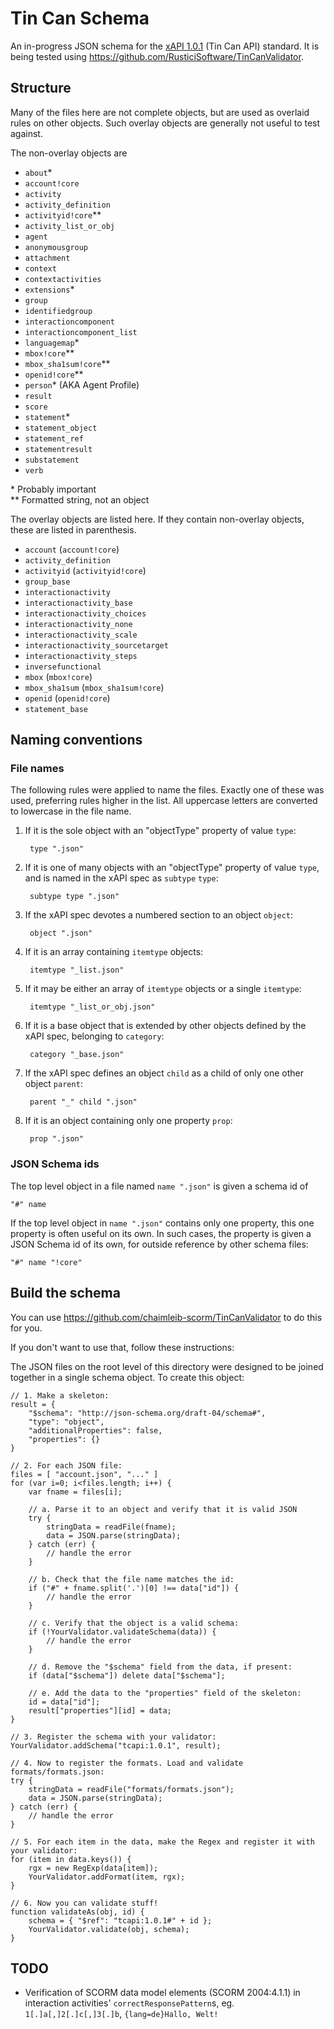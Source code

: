 Tin Can Schema
==========================

An in-progress JSON schema for the
[xAPI 1.0.1](https://github.com/adlnet/xAPI-Spec/blob/master/xAPI.md)
(Tin Can API) standard. It is being tested using
https://github.com/RusticiSoftware/TinCanValidator.

Structure
---------
Many of the files here are not complete objects, but are used as overlaid rules
on other objects. Such overlay objects are generally not useful to test against.

The non-overlay objects are

* `about`*
* `account!core`
* `activity`
* `activity_definition`
* `activityid!core`**
* `activity_list_or_obj`
* `agent`
* `anonymousgroup`
* `attachment`
* `context`
* `contextactivities`
* `extensions`*
* `group`
* `identifiedgroup`
* `interactioncomponent`
* `interactioncomponent_list`
* `languagemap`*
* `mbox!core`**
* `mbox_sha1sum!core`**
* `openid!core`**
* `person`* (AKA Agent Profile)
* `result`
* `score`
* `statement`*
* `statement_object`
* `statement_ref`
* `statementresult`
* `substatement`
* `verb`

\* Probably important
<br/>
\*\* Formatted string, not an object

The overlay objects are listed here. If they contain non-overlay objects, these are listed in parenthesis.

* `account` (`account!core`)
* `activity_definition`
* `activityid` (`activityid!core`)
* `group_base`
* `interactionactivity`
* `interactionactivity_base`
* `interactionactivity_choices`
* `interactionactivity_none`
* `interactionactivity_scale`
* `interactionactivity_sourcetarget`
* `interactionactivity_steps`
* `inversefunctional`
* `mbox` (`mbox!core`)
* `mbox_sha1sum` (`mbox_sha1sum!core`)
* `openid` (`openid!core`)
* `statement_base`

Naming conventions
------------------

### File names

The following rules were applied to name the files. Exactly one of these was used, preferring rules higher in the list. All uppercase letters are converted to lowercase in the file name.

1. If it is the sole object with an "objectType" property of value `type`:

        type ".json"

2. If it is one of many objects with an "objectType" property of value `type`, and is named in the xAPI spec as `subtype` `type`:

        subtype type ".json"

3. If the xAPI spec devotes a numbered section to an object `object`:

        object ".json"

4. If it is an array containing `itemtype` objects:

        itemtype "_list.json"

5. If it may be either an array of `itemtype` objects or a single `itemtype`:

        itemtype "_list_or_obj.json"

6. If it is a base object that is extended by other objects defined by the xAPI spec, belonging to `category`:

        category "_base.json"

7. If the xAPI spec defines an object `child` as a child of only one other object `parent`:

        parent "_" child ".json"

8. If it is an object containing only one property `prop`:

        prop ".json"


### JSON Schema ids

The top level object in a file named `name ".json"` is given a schema id of

    "#" name

If the top level object in `name ".json"` contains only one property, this one property is often useful on its own. In such cases, the property is given a JSON Schema id of its own, for outside reference by other schema files:

    "#" name "!core"


Build the schema
----------------
You can use https://github.com/chaimleib-scorm/TinCanValidator to do this for you.

If you don't want to use that, follow these instructions:

The JSON files on the root level of this directory were designed to be joined together in a single schema object. To create this object:

    // 1. Make a skeleton:
    result = {
        "$schema": "http://json-schema.org/draft-04/schema#",
        "type": "object",
        "additionalProperties": false,
        "properties": {}
    }

    // 2. For each JSON file:
    files = [ "account.json", "..." ]
    for (var i=0; i<files.length; i++) {
        var fname = files[i];

        // a. Parse it to an object and verify that it is valid JSON
        try {
            stringData = readFile(fname);
            data = JSON.parse(stringData);
        } catch (err) {
            // handle the error
        }

        // b. Check that the file name matches the id:
        if ("#" + fname.split('.')[0] !== data["id"]) {
            // handle the error
        }

        // c. Verify that the object is a valid schema:
        if (!YourValidator.validateSchema(data)) {
            // handle the error
        }

        // d. Remove the "$schema" field from the data, if present:
        if (data["$schema"]) delete data["$schema"];

        // e. Add the data to the "properties" field of the skeleton:
        id = data["id"];
        result["properties"][id] = data;
    }

    // 3. Register the schema with your validator:
    YourValidator.addSchema("tcapi:1.0.1", result);

    // 4. Now to register the formats. Load and validate formats/formats.json:
    try {
        stringData = readFile("formats/formats.json");
        data = JSON.parse(stringData);
    } catch (err) {
        // handle the error
    }

    // 5. For each item in the data, make the Regex and register it with your validator:
    for (item in data.keys()) {
        rgx = new RegExp(data[item]);
        YourValidator.addFormat(item, rgx);
    }

    // 6. Now you can validate stuff!
    function validateAs(obj, id) {
        schema = { "$ref": "tcapi:1.0.1#" + id };
        YourValidator.validate(obj, schema);
    }

TODO
----
* Verification of SCORM data model elements (SCORM 2004:4.1.1) in interaction activities' `correctResponsePattern`s, eg. `1[.]a[,]2[.]c[,]3[.]b`, `{lang=de}Hallo, Welt!`
